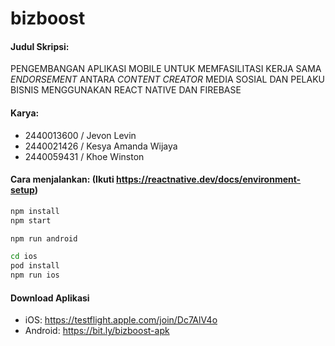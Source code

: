 # bizboost
#### Judul Skripsi:
PENGEMBANGAN APLIKASI MOBILE UNTUK MEMFASILITASI KERJA SAMA _ENDORSEMENT_ ANTARA _CONTENT CREATOR_ MEDIA SOSIAL DAN PELAKU BISNIS MENGGUNAKAN REACT NATIVE DAN FIREBASE


#### Karya:
- 2440013600 / Jevon Levin
- 2440021426 / Kesya Amanda Wijaya
- 2440059431 / Khoe Winston 	

#### Cara menjalankan: (Ikuti https://reactnative.dev/docs/environment-setup)
```bash
npm install
npm start

npm run android

cd ios
pod install
npm run ios
```

#### Download Aplikasi
- iOS: https://testflight.apple.com/join/Dc7AlV4o
- Android: https://bit.ly/bizboost-apk